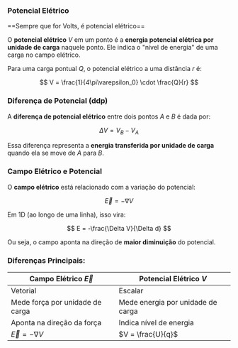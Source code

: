 ### Potencial Elétrico

==Sempre que for Volts, é potencial elétrico==

O **potencial elétrico** $V$ em um ponto é a **energia potencial elétrica por unidade de carga** naquele ponto. Ele indica o "nível de energia" de uma carga no campo elétrico.

Para uma carga pontual $Q$, o potencial elétrico a uma distância $r$ é:

$$
V = \frac{1}{4\pi\varepsilon_0} \cdot \frac{Q}{r}
$$

### Diferença de Potencial (ddp)

A **diferença de potencial elétrico** entre dois pontos $A$ e $B$ é dada por:

$$
\Delta V = V_B - V_A
$$

Essa diferença representa a **energia transferida por unidade de carga** quando ela se move de $A$ para $B$.

### Campo Elétrico e Potencial

O **campo elétrico** está relacionado com a variação do potencial:

$$
\vec{E} = -\nabla V
$$

Em 1D (ao longo de uma linha), isso vira:

$$
E = -\frac{\Delta V}{\Delta d}
$$

Ou seja, o campo aponta na direção de **maior diminuição** do potencial.

### Diferenças Principais:

| Campo Elétrico $\vec{E}$        | Potencial Elétrico $V$       |
|-------------------------------|------------------------------|
| Vetorial                      | Escalar                      |
| Mede força por unidade de carga | Mede energia por unidade de carga |
| Aponta na direção da força     | Indica nível de energia       |
| $\vec{E} = -\nabla V$         | $V = \frac{U}{q}$            |

